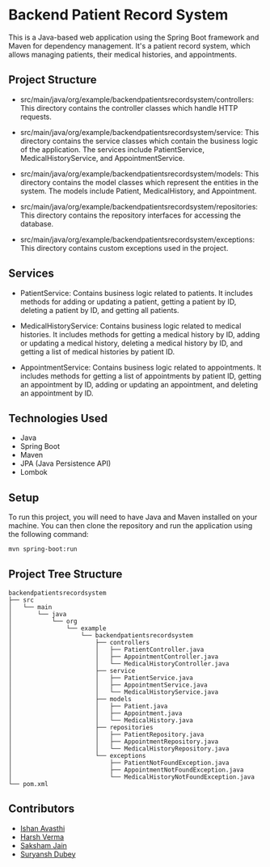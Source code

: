 # Backend Patient Record System

This is a Java-based web application using the Spring Boot framework and Maven for dependency management. It's a patient record system, which allows managing patients, their medical histories, and appointments.

## Project Structure

- src/main/java/org/example/backendpatientsrecordsystem/controllers: This directory contains the controller classes which handle HTTP requests.

- src/main/java/org/example/backendpatientsrecordsystem/service: This directory contains the service classes which contain the business logic of the application. The services include PatientService, MedicalHistoryService, and AppointmentService.

- src/main/java/org/example/backendpatientsrecordsystem/models: This directory contains the model classes which represent the entities in the system. The models include Patient, MedicalHistory, and Appointment.

- src/main/java/org/example/backendpatientsrecordsystem/repositories: This directory contains the repository interfaces for accessing the database.

- src/main/java/org/example/backendpatientsrecordsystem/exceptions: This directory contains custom exceptions used in the project.

## Services

- PatientService: Contains business logic related to patients. It includes methods for adding or updating a patient, getting a patient by ID, deleting a patient by ID, and getting all patients.

- MedicalHistoryService: Contains business logic related to medical histories. It includes methods for getting a medical history by ID, adding or updating a medical history, deleting a medical history by ID, and getting a list of medical histories by patient ID.

- AppointmentService: Contains business logic related to appointments. It includes methods for getting a list of appointments by patient ID, getting an appointment by ID, adding or updating an appointment, and deleting an appointment by ID.

## Technologies Used

- Java
- Spring Boot
- Maven
- JPA (Java Persistence API)
- Lombok

## Setup

To run this project, you will need to have Java and Maven installed on your machine. You can then clone the repository and run the application using the following command:

```bash
mvn spring-boot:run
```

## Project Tree Structure
```
backendpatientsrecordsystem
├── src
│   └── main
│       └── java
│           └── org
│               └── example
│                   └── backendpatientsrecordsystem
│                       ├── controllers
│                       │   ├── PatientController.java
│                       │   ├── AppointmentController.java
│                       │   └── MedicalHistoryController.java
│                       ├── service
│                       │   ├── PatientService.java
│                       │   ├── AppointmentService.java
│                       │   └── MedicalHistoryService.java
│                       ├── models
│                       │   ├── Patient.java
│                       │   ├── Appointment.java
│                       │   └── MedicalHistory.java
│                       ├── repositories
│                       │   ├── PatientRepository.java
│                       │   ├── AppointmentRepository.java
│                       │   └── MedicalHistoryRepository.java
│                       └── exceptions
│                           ├── PatientNotFoundException.java
│                           ├── AppointmentNotFoundException.java
│                           └── MedicalHistoryNotFoundException.java
└── pom.xml
```

## Contributors
- [Ishan Avasthi](https://github.com/ishanavasthi)
- [Harsh Verma](https://github.com/harsh-791)
- [Saksham Jain](https://github.com/sailingsam)
- [Suryansh Dubey](https://github.com/suryansh-d)
